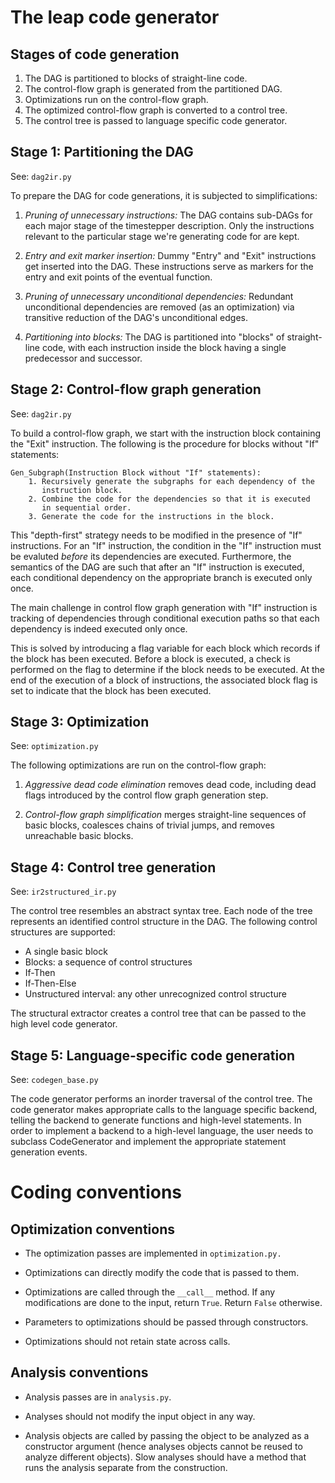 The leap code generator
=======================

Stages of code generation
-------------------------

1. The DAG is partitioned to blocks of straight-line code.
2. The control-flow graph is generated from the partitioned DAG.
3. Optimizations run on the control-flow graph.
4. The optimized control-flow graph is converted to a control tree.
5. The control tree is passed to language specific code generator.

Stage 1: Partitioning the DAG
-----------------------------

See: `dag2ir.py`

To prepare the DAG for code generations, it is subjected to
simplifications:

1. *Pruning of unnecessary instructions:* The DAG contains sub-DAGs for
   each major stage of the timestepper description. Only the
   instructions relevant to the particular stage we're generating code
   for are kept.

2. *Entry and exit marker insertion:* Dummy "Entry" and "Exit"
   instructions get inserted into the DAG. These instructions serve as
   markers for the entry and exit points of the eventual function.

3. *Pruning of unnecessary unconditional dependencies:* Redundant
   unconditional dependencies are removed (as an optimization) via
   transitive reduction of the DAG's unconditional edges.

4. *Partitioning into blocks:* The DAG is partitioned into "blocks" of
   straight-line code, with each instruction inside the block having a
   single predecessor and successor.

Stage 2: Control-flow graph generation
--------------------------------------

See: `dag2ir.py`

To build a control-flow graph, we start with the instruction block
containing the "Exit" instruction. The following is the procedure for
blocks without "If" statements:

    Gen_Subgraph(Instruction Block without "If" statements):
        1. Recursively generate the subgraphs for each dependency of the
           instruction block.
        2. Combine the code for the dependencies so that it is executed
           in sequential order.
        3. Generate the code for the instructions in the block.

This "depth-first" strategy needs to be modified in the presence of "If"
instructions. For an "If" instruction, the condition in the "If"
instruction must be evaluted *before* its dependencies are
executed. Furthermore, the semantics of the DAG are such that after an
"If" instruction is executed, each conditional dependency on the
appropriate branch is executed only once.

The main challenge in control flow graph generation with "If"
instruction is tracking of dependencies through conditional execution
paths so that each dependency is indeed executed only once.

This is solved by introducing a flag variable for each block which
records if the block has been executed. Before a block is executed, a
check is performed on the flag to determine if the block needs to be
executed. At the end of the execution of a block of instructions, the
associated block flag is set to indicate that the block has been
executed.

Stage 3: Optimization
---------------------

See: `optimization.py`

The following optimizations are run on the control-flow graph:

1. *Aggressive dead code elimination* removes dead code, including dead
   flags introduced by the control flow graph generation step.

2. *Control-flow graph simplification* merges straight-line sequences of
   basic blocks, coalesces chains of trivial jumps, and removes
   unreachable basic blocks.

Stage 4: Control tree generation
--------------------------------

See: `ir2structured_ir.py`

The control tree resembles an abstract syntax tree. Each node of the
tree represents an identified control structure in the DAG. The
following control structures are supported:

* A single basic block
* Blocks: a sequence of control structures
* If-Then
* If-Then-Else
* Unstructured interval: any other unrecognized control structure

The structural extractor creates a control tree that can be passed to
the high level code generator.

Stage 5: Language-specific code generation
------------------------------------------

See: `codegen_base.py`

The code generator performs an inorder traversal of the control
tree. The code generator makes appropriate calls to the language
specific backend, telling the backend to generate functions and
high-level statements. In order to implement a backend to a high-level
language, the user needs to subclass CodeGenerator and implement the
appropriate statement generation events.

Coding conventions
==================

Optimization conventions
------------------------

* The optimization passes are implemented in `optimization.py.`

* Optimizations can directly modify the code that is passed to them.

* Optimizations are called through the `__call__` method. If any
  modifications are done to the input, return `True`. Return `False`
  otherwise.

* Parameters to optimizations should be passed through constructors.

* Optimizations should not retain state across calls.

Analysis conventions
--------------------

* Analysis passes are in `analysis.py`.

* Analyses should not modify the input object in any way.

* Analysis objects are called by passing the object to be analyzed as a
  constructor argument (hence analyses objects cannot be reused to
  analyze different objects). Slow analyses should have a method that
  runs the analysis separate from the construction.

